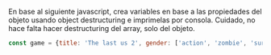En base al siguiente javascript, crea variables en base a las propiedades del objeto usando object destructuring e imprimelas por consola. Cuidado, no hace falta hacer destructuring del array, solo del objeto.


```js
const game = {title: 'The last us 2', gender: ['action', 'zombie', 'survival'], year: 2020}
```